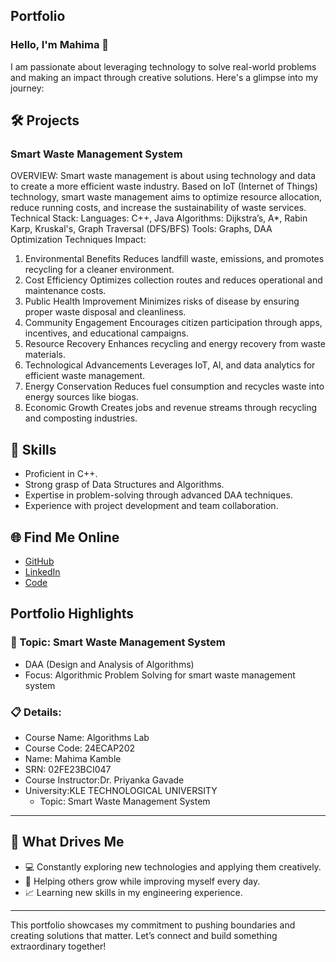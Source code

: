 ## Portfolio
### Hello, I'm Mahima 👋
I am passionate about leveraging technology to solve real-world problems and making an impact through creative solutions. 
Here's a glimpse into my journey:  
## 🛠 Projects
### Smart Waste Management System 
OVERVIEW: 
Smart waste management is about using technology and data to create a more efficient waste industry. Based on IoT (Internet of Things) technology, 
smart waste management aims to optimize resource allocation, reduce running costs, and increase the sustainability of waste services.
Technical Stack: 
Languages: C++, Java
Algorithms: Dijkstra’s, A*, Rabin Karp, Kruskal's, Graph Traversal (DFS/BFS)
Tools: Graphs, DAA Optimization Techniques
Impact:
1. Environmental Benefits
Reduces landfill waste, emissions, and promotes recycling for a cleaner environment.
2. Cost Efficiency
Optimizes collection routes and reduces operational and maintenance costs.
3. Public Health Improvement
Minimizes risks of disease by ensuring proper waste disposal and cleanliness.
4. Community Engagement
Encourages citizen participation through apps, incentives, and educational campaigns.
5. Resource Recovery
Enhances recycling and energy recovery from waste materials.
6. Technological Advancements
Leverages IoT, AI, and data analytics for efficient waste management.
7. Energy Conservation
Reduces fuel consumption and recycles waste into energy sources like biogas.
8. Economic Growth
Creates jobs and revenue streams through recycling and composting industries.
## 🚀 Skills  
- Proficient in C++. 
- Strong grasp of Data Structures and Algorithms.  
- Expertise in problem-solving through advanced DAA techniques.  
- Experience with project development and team collaboration.  
## 🌐 Find Me Online
- [GitHub](https://github.com/MahimaKamble/PORTFHOLIO.github.io/edit/main/README.md)
- [LinkedIn](https://www.linkedin.com/in/mahima-kamble-4526b4270?utm_source=share&utm_campaign=share_via&utm_content=profile&utm_medium=android_app)
- [Code](https://github.com/MahimaKamble/PORTFHOLIO.github.io/blob/main/Code)
## Portfolio Highlights
### 🎯 Topic: Smart Waste Management System
- DAA (Design and Analysis of Algorithms)  
- Focus: Algorithmic Problem Solving for smart waste management system 
### 📋 Details:
- Course Name: Algorithms Lab
- Course Code: 24ECAP202  
- Name: Mahima Kamble
- SRN: 02FE23BCI047
- Course Instructor:Dr. Priyanka Gavade  
- University:KLE TECHNOLOGICAL UNIVERSITY
  - Topic: Smart Waste Management System
---
## 🎨 What Drives Me  
- 💻 Constantly exploring new technologies and applying them creatively.
- 🤝 Helping others grow while improving myself every day.  
- 📈 Learning new skills in my engineering experience.  
---
This portfolio showcases my commitment to pushing boundaries and creating solutions that matter. 
Let’s connect and build something extraordinary together!

